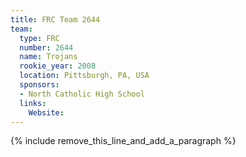 ```yaml
---
title: FRC Team 2644
team:
  type: FRC
  number: 2644
  name: Trojans
  rookie_year: 2008
  location: Pittsburgh, PA, USA
  sponsors:
  - North Catholic High School
  links:
    Website:
---
```


{% include remove_this_line_and_add_a_paragraph %}